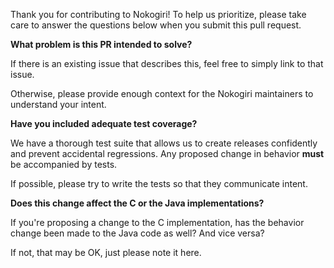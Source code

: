 Thank you for contributing to Nokogiri! To help us prioritize, please take care to answer the questions below when you submit this pull request.


**What problem is this PR intended to solve?**

If there is an existing issue that describes this, feel free to simply link to that issue.

Otherwise, please provide enough context for the Nokogiri maintainers to understand your intent.


**Have you included adequate test coverage?**

We have a thorough test suite that allows us to create releases confidently and prevent accidental regressions. Any proposed change in behavior __must__ be accompanied by tests.

If possible, please try to write the tests so that they communicate intent.


**Does this change affect the C or the Java implementations?**

If you're proposing a change to the C implementation, has the behavior change been made to the Java code as well? And vice versa?

If not, that may be OK, just please note it here.
